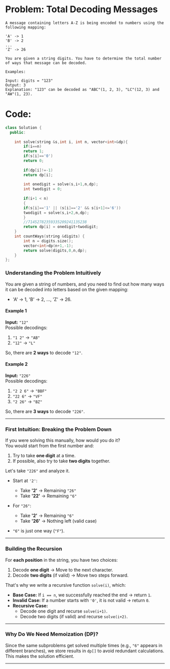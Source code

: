 # Problem: Total Decoding Messages
```
A message containing letters A-Z is being encoded to numbers using the following mapping:

'A' -> 1
'B' -> 2
...
'Z' -> 26

You are given a string digits. You have to determine the total number of ways that message can be decoded.

Examples:

Input: digits = "123"
Output: 3
Explanation: "123" can be decoded as "ABC"(1, 2, 3), "LC"(12, 3) and "AW"(1, 23).
```


# Code:
```c++
class Solution {
  public:
  
    int solve(string &s,int i, int n, vector<int>&dp){
        if(i==n)
        return 1;
        if(s[i]=='0')
        return 0;
        
        if(dp[i]!=-1)
        return dp[i];
        
        int onedigit = solve(s,i+1,n,dp);
        int twodigit = 0;
        
        if(i+1 < n)
        {
        if(s[i]=='1' || (s[i]=='2' && s[i+1]<='6'))
        twodigit = solve(s,i+2,n,dp);  
        }
        //71452782359335209241135238
        return dp[i] = onedigit+twodigit;
    }
    int countWays(string &digits) {
        int n = digits.size();
        vector<int>dp(n+1,-1);
        return solve(digits,0,n,dp);
    }
};
```


### **Understanding the Problem Intuitively**
You are given a string of numbers, and you need to find out how many ways it can be decoded into letters based on the given mapping:
- 'A' → 1, 'B' → 2, ..., 'Z' → 26.

#### **Example 1**
**Input:** `"12"`  
Possible decodings:
1. `"1 2"` → `"AB"`
2. `"12"` → `"L"`

So, there are **2 ways** to decode `"12"`.  

#### **Example 2**
**Input:** `"226"`  
Possible decodings:
1. `"2 2 6"` → `"BBF"`
2. `"22 6"` → `"VF"`
3. `"2 26"` → `"BZ"`

So, there are **3 ways** to decode `"226"`.

---

### **First Intuition: Breaking the Problem Down**
If you were solving this manually, how would you do it?  
You would start from the first number and:
1. Try to take **one digit** at a time.
2. If possible, also try to take **two digits** together.

Let's take `"226"` and analyze it.

- Start at `'2'`:  
  - Take **'2'** → Remaining `"26"`
  - Take **'22'** → Remaining `"6"`

- For `"26"`:
  - Take **'2'** → Remaining `"6"`
  - Take **'26'** → Nothing left (valid case)

- `"6"` is just one way (`"F"`).


---

### **Building the Recursion**
For **each position** in the string, you have two choices:
1. Decode **one digit** → Move to the next character.
2. Decode **two digits** (if valid) → Move two steps forward.

That's why we write a recursive function `solve(i)`, which:
- **Base Case:** If `i == n`, we successfully reached the end → return `1`.
- **Invalid Case:** If a number starts with `'0'`, it is not valid → return `0`.
- **Recursive Case:**  
  - Decode one digit and recurse `solve(i+1)`.
  - Decode two digits (if valid) and recurse `solve(i+2)`.

---

### **Why Do We Need Memoization (DP)?**
Since the same subproblems get solved multiple times (e.g., `"6"` appears in different branches), we store results in `dp[]` to avoid redundant calculations. This makes the solution efficient.

---
